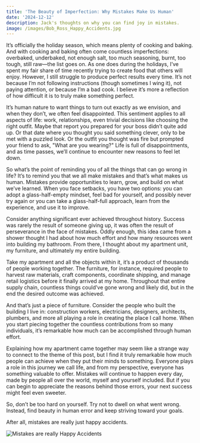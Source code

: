 ```yaml
---
title: 'The Beauty of Imperfection: Why Mistakes Make Us Human'
date: '2024-12-12'
description: Jack's thoughts on why you can find joy in mistakes.
image: /images/Bob_Ross_Happy_Accidents.jpg
---
```


It’s officially the holiday season, which means plenty of cooking and baking. And with cooking and baking often come countless imperfections: overbaked, underbaked, not enough salt, too much seasoning, burnt, too tough, still raw—the list goes on. As one does during the holidays, I’ve spent my fair share of time recently trying to create food that others will enjoy. However, I still struggle to produce perfect results every time. It’s not because I’m not following instructions (though sometimes I wing it), not paying attention, or because I’m a bad cook. I believe it’s more a reflection of how difficult it is to truly make something perfect.

It’s human nature to want things to turn out exactly as we envision, and when they don’t, we often feel disappointed. This sentiment applies to all aspects of life: work, relationships, even trivial decisions like choosing the right outfit. Maybe that report you prepared for your boss didn’t quite add up. Or that date where you thought you said something clever, only to be met with a puzzled look. Or the outfit you thought was fire but prompted your friend to ask, "What are you wearing?" Life is full of disappointments, and as time passes, we’ll continue to encounter new reasons to feel let down.

So what’s the point of reminding you of all the things that can go wrong in life? It’s to remind you that we all make mistakes and that’s what makes us human. Mistakes provide opportunities to learn, grow, and build on what we’ve learned. When you face setbacks, you have two options: you can adopt a glass-half-empty mindset, feel bad for yourself, and possibly never try again or you can take a glass-half-full approach, learn from the experience, and use it to improve.

Consider anything significant ever achieved throughout history. Success was rarely the result of someone giving up, it was often the result of perseverance in the face of mistakes.
Oddly enough, this idea came from a shower thought I had about how much effort and how many resources went into building my bathroom. From there, I thought about my apartment unit, my furniture, and ultimately my entire building.

Take my apartment and all the objects within it, it’s a product of thousands of people working together. The furniture, for instance, required people to harvest raw materials, craft components, coordinate shipping, and manage retail logistics before it finally arrived at my home. Throughout that entire supply chain, countless things could’ve gone wrong and likely did, but in the end the desired outcome was achieved.

And that’s just a piece of furniture. Consider the people who built the building I live in: construction workers, electricians, designers, architects, plumbers, and more all playing a role in creating the place I call home. When you start piecing together the countless contributions from so many individuals, it’s remarkable how much can be accomplished through human effort.

Explaining how my apartment came together may seem like a strange way to connect to the theme of this post, but I find it truly remarkable how much people can achieve when they put their minds to something. Everyone plays a role in this journey we call life, and from my perspective, everyone has something valuable to offer. Mistakes will continue to happen every day, made by people all over the world, myself and yourself included. But if you can begin to appreciate the reasons behind those errors, your next success might feel even sweeter.

So, don’t be too hard on yourself. Try not to dwell on what went wrong. Instead, find beauty in human error and keep striving toward your goals.

After all, mistakes are really just happy accidents.

![Mistakes are really Happy Accidents](/images/Bob_Ross_Happy_Accidents.jpg "Mistakes are really Happy Accidents")